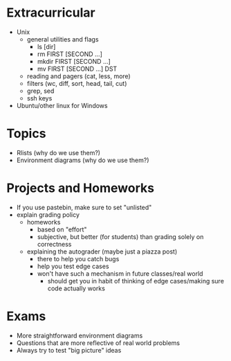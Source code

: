 Extracurricular
===============

* Unix
    * general utilities and flags
        * ls [dir]
        * rm FIRST [SECOND ...]
        * mkdir FIRST [SECOND ...]
        * mv FIRST [SECOND ...] DST
    * reading and pagers (cat, less, more)
    * filters (wc, diff, sort, head, tail, cut)
    * grep, sed
    * ssh keys
* Ubuntu/other linux for Windows

Topics
======

* Rlists (why do we use them?)
* Environment diagrams (why do we use them?)

Projects and Homeworks
======================

* If you use pastebin, make sure to set "unlisted"
* explain grading policy
    * homeworks
        * based on "effort"
        * subjective, but better (for students) than grading solely on
          correctness
    * explaining the autograder (maybe just a piazza post)
        * there to help you catch bugs
        * help you test edge cases
        * won't have such a mechanism in future classes/real world
            * should get you in habit of thinking of edge cases/making
              sure code actually works

Exams
=====

* More straightforward environment diagrams
* Questions that are more reflective of real world problems
* Always try to test "big picture" ideas
